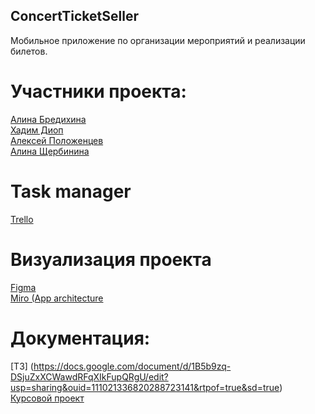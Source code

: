 ## ConcertTicketSeller
Мобильное приложение по организации мероприятий и реализации билетов.

# Участники проекта:
[Алина Бредихина](https://github.com/briilliin)  
[Хадим Диоп](https://github.com/mamekhaaa)  
[Алексей Положенцев](https://github.com/Alex07062002)  
[Алина Щербинина](https://github.com/alinashch)  

# Task manager
[Trello](https://trello.com/b/Bb9wuqqQ/concertticketseller)  

# Визуализация проекта
[Figma](https://www.figma.com/file/tdOG9JBKYX5Lrs92TDlV6F/Untitled?node-id=0%3A1&t=eE5Y2vTapVNAN9RP-1)  
[Miro (App architecture](https://miro.com/welcomeonboard/RVdLaVdpeUlrR05rRkdSY0hTZmlzV3dERmxSVkVYQnI1cWRiNFNKWTBDVFpyOG9QamM2Qm1lSU9rMmxxdk9VOXwzNDU4NzY0NTM3NjA4NjU3NTEwfDI=?share_link_id=958194010796)  

# Документация: 
[ТЗ] (https://docs.google.com/document/d/1B5b9zq-DSjuZxXCWawdRFqXIkFupQRgU/edit?usp=sharing&ouid=111021336820288723141&rtpof=true&sd=true)  
[Курсовой проект](https://drive.google.com/drive/folders/1iXX-nkNrjnKz6hVYKLF-8OsXyY7bBznW?usp=sharing)  
